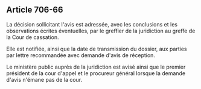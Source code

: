Article 706-66
----
La décision sollicitant l'avis est adressée, avec les conclusions et les
observations écrites éventuelles, par le greffier de la juridiction au greffe de
la Cour de cassation.

Elle est notifiée, ainsi que la date de transmission du dossier, aux parties par
lettre recommandée avec demande d'avis de réception.

Le ministère public auprès de la juridiction est avisé ainsi que le premier
président de la cour d'appel et le procureur général lorsque la demande d'avis
n'émane pas de la cour.
